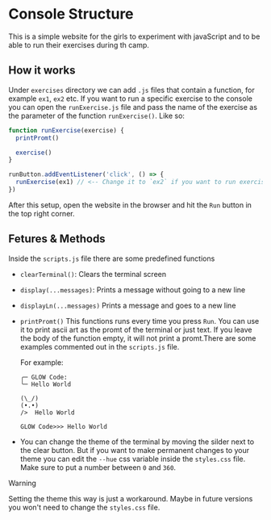 # Console Structure

This is a simple website for the girls to experiment with javaScript and to be able to run their exercises during th camp.

## How it works

Under `exercises` directory we can add `.js` files that contain a function, for example `ex1`, `ex2` etc.
If you want to run a specific exercise to the console you can open the `runExercise.js` file and pass the name of the exercise as the parameter of the function `runExercise()`. Like so:

```js
function runExercise(exercise) {
  printPromt()

  exercise()
}

runButton.addEventListener('click', () => {
  runExercise(ex1) // <-- Change it to `ex2` if you want to run exercise 2
})
```

After this setup, open the website in the browser and hit the `Run` button in the top right corner.

## Fetures & Methods

Inside the `scripts.js` file there are some predefined functions

- `clearTerminal()`: Clears the terminal screen
- `display(...messages)`: Prints a message without going to a new line
- `displayLn(...messages)` Prints a message and goes to a new line
- `printPromt()` This functions runs every time you press `Run`. You can use it to print ascii art as the promt of the terminal or just text. If you leave the body of the function empty, it will not print a promt.There are some examples commented out in the `scripts.js` file.

  For example:

  ```
  ╭─ GLOW Code:
  ╰─ Hello World
  ```

  ```
  (\_/)
  (•.•)
  />  Hello World
  ```

  ```
  GLOW Code>>> Hello World
  ```

- You can change the theme of the terminal by moving the silder next to the clear button. But if you want to make permanent changes to your theme you can edit the `--hue` css variable inside the `styles.css` file. Make sure to put a number between `0` and `360`.

> [!WARNING]
> Setting the theme this way is just a workaround. Maybe in future versions you won't need to change the `styles.css` file.
